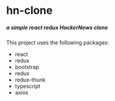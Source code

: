 # hn-clone
##### a simple react redux HackerNews clone

This project uses the following packages:
* react
* redux
* bootstrap
* redux
* redux-thunk
* typescript
* axios
